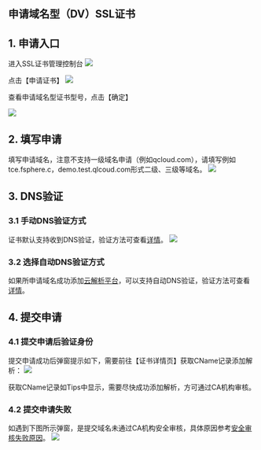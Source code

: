## 申请域名型（DV）SSL证书

## 1. 申请入口

进入SSL证书管理控制台
![](http://imgcache.tcecqpoc.fsphere.cn/image/mc.qcloudimg.com/static/img/f990389699184b164082dce1ebe809c6/1.png)

点击【申请证书】
![](http://imgcache.tcecqpoc.fsphere.cn/image/main.qcloudimg.com/raw/dd9eb6d4f5ce70fedb5a2e8a3f1c7cc5.png)

查看申请域名型证书型号，点击【确定】

![](http://imgcache.tcecqpoc.fsphere.cn/image/mc.qcloudimg.com/static/img/287bd4f6c633cb1a81e18a096f47d5ed/3.png)

## 2. 填写申请

填写申请域名，注意不支持一级域名申请（例如qcloud.com），请填写例如tce.fsphere.c，demo.test.qlcoud.com形式二级、三级等域名。
![](http://imgcache.tcecqpoc.fsphere.cn/image/main.qcloudimg.com/raw/8a2d18aecf43c33ed3a8ce4b354d5d5e.png)

## 3. DNS验证
### 3.1 手动DNS验证方式

证书默认支持收到DNS验证，验证方法可查看[详情](http://tcecqpoc.fsphere.cn/doc/product/400/4142#2.-.E6.89.8B.E5.8A.A8dns.E9.AA.8C.E8.AF.81)。
![](http://imgcache.tcecqpoc.fsphere.cn/image/main.qcloudimg.com/raw/25229401f2723e444ae9b642a6ff9920.png)

### 3.2 选择自动DNS验证方式

如果所申请域名成功添加[云解析平台](http://console.tcecqpoc.fsphere.cn/cns/domains)，可以支持自动DNS验证，验证方法可查看[详情](http://tcecqpoc.fsphere.cn/doc/product/400/4142#1.-.E8.87.AA.E5.8A.A8dns.E9.AA.8C.E8.AF.81)。

## 4. 提交申请
### 4.1 提交申请后验证身份

提交申请成功后弹窗提示如下，需要前往【证书详情页】获取CName记录添加解析：
![](http://imgcache.tcecqpoc.fsphere.cn/image/mc.qcloudimg.com/static/img/7d99496ed47a163a3ee25c728187bf45/7.png)

获取CName记录如Tips中显示，需要尽快成功添加解析，方可通过CA机构审核。

### 4.2 提交申请失败

如遇到下图所示弹窗，是提交域名未通过CA机构安全审核，具体原因参考[安全审核失败原因](http://tcecqpoc.fsphere.cn/doc/product/400/5439)。
![](http://imgcache.tcecqpoc.fsphere.cn/image/mc.qcloudimg.com/static/img/25451d24cf3c717454830a44925642ec/1.png)
